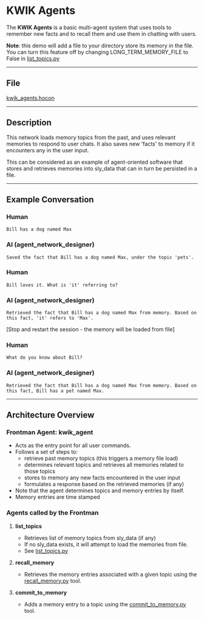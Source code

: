 # KWIK Agents

The **KWIK Agents** is a basic multi-agent system that uses tools to remember new facts and to recall them and use them
in chatting with users.

**Note**: this demo will add a file to your directory store its memory in the file. You can turn this feature off by
changing LONG_TERM_MEMORY_FILE to False in [list_topics.py](../../coded_tools/kwik_agents/list_topics.py)

---

## File

[kwik_agents.hocon](../../registries/kwik_agents.hocon)

---

## Description

This network loads memory topics from the past, and uses relevant memories to respond to user chats. It also saves new
'facts' to memory if it encounters any in the user input.

This can be considered as an example of agent-oriented software that stores and retrieves memories into sly_data that
can in turn be persisted in a file.

---

## Example Conversation

### Human

```text
Bill has a dog named Max
```

### AI (agent_network_designer)

```text
Saved the fact that Bill has a dog named Max, under the topic 'pets'.
```

### Human

```text
Bill loves it. What is 'it' referring to?
```

### AI (agent_network_designer)

```text
Retrieved the fact that Bill has a dog named Max from memory. Based on this fact, 'it' refers to 'Max'.
```

[Stop and restart the session - the memory will be loaded from file]

### Human

```text
What do you know about Bill?
```

### AI (agent_network_designer)

```text
Retrieved the fact that Bill has a dog named Max from memory. Based on this fact, Bill has a pet named Max.
```

---

## Architecture Overview

### Frontman Agent: **kwik_agent**

- Acts as the entry point for all user commands.
- Follows a set of steps to:
    - retrieve past memory topics (this triggers a memory file load)
    - determines relevant topics and retrieves all memories related to those topics
    - stores to memory any new facts encountered in the user input
    - formulates a response based on the retrieved memories (if any)
- Note that the agent determines topics and memory entries by itself.
- Memory entries are time stamped

### Agents called by the Frontman

1. **list_topics**
   - Retrieves list of memory topics from sly_data (if any)
   - If no sly_data exists, it will attempt to load the memories from file.
   - See [list_topics.py](../../coded_tools/kwik_agents/list_topics.py)

2. **recall_memory**
   - Retrieves the memory entries associated with a given topic using the [recall_memory.py](../../coded_tools/kwik_agents/recall_memory.py)
   tool.

3. **commit_to_memory**
   - Adds a memory entry to a topic using the [commit_to_memory.py](../../coded_tools/kwik_agents/commit_to_memory.py) tool.
